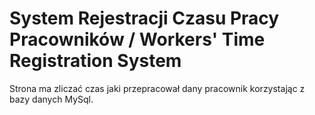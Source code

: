 # System Rejestracji Czasu Pracy Pracowników / Workers' Time Registration System

Strona ma zliczać czas jaki przepracował dany pracownik korzystając z bazy danych MySql.

